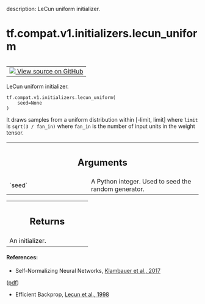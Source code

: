 description: LeCun uniform initializer.

<div itemscope itemtype="http://developers.google.com/ReferenceObject">
<meta itemprop="name" content="tf.compat.v1.initializers.lecun_uniform" />
<meta itemprop="path" content="Stable" />
</div>

# tf.compat.v1.initializers.lecun_uniform

<!-- Insert buttons and diff -->

<table class="tfo-notebook-buttons tfo-api nocontent" align="left">
<td>
  <a target="_blank" href="https://github.com/tensorflow/tensorflow/blob/r2.3/tensorflow/python/ops/init_ops.py#L1322-L1346">
    <img src="https://www.tensorflow.org/images/GitHub-Mark-32px.png" />
    View source on GitHub
  </a>
</td>
</table>



LeCun uniform initializer.

<pre class="devsite-click-to-copy prettyprint lang-py tfo-signature-link">
<code>tf.compat.v1.initializers.lecun_uniform(
    seed=None
)
</code></pre>



<!-- Placeholder for "Used in" -->

It draws samples from a uniform distribution within [-limit, limit]
where `limit` is `sqrt(3 / fan_in)`
where `fan_in` is the number of input units in the weight tensor.

<!-- Tabular view -->
 <table class="responsive fixed orange">
<colgroup><col width="214px"><col></colgroup>
<tr><th colspan="2"><h2 class="add-link">Arguments</h2></th></tr>

<tr>
<td>
`seed`
</td>
<td>
A Python integer. Used to seed the random generator.
</td>
</tr>
</table>



<!-- Tabular view -->
 <table class="responsive fixed orange">
<colgroup><col width="214px"><col></colgroup>
<tr><th colspan="2"><h2 class="add-link">Returns</h2></th></tr>
<tr class="alt">
<td colspan="2">
An initializer.
</td>
</tr>

</table>



#### References:

- Self-Normalizing Neural Networks,
[Klambauer et al.,
2017](https://papers.nips.cc/paper/6698-self-normalizing-neural-networks)

([pdf](https://papers.nips.cc/paper/6698-self-normalizing-neural-networks.pdf))
- Efficient Backprop,
[Lecun et al., 1998](http://yann.lecun.com/exdb/publis/pdf/lecun-98b.pdf)

